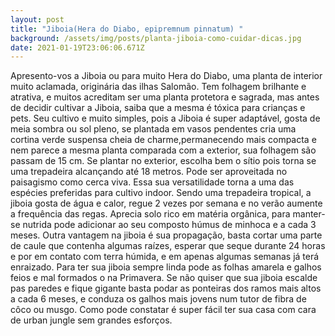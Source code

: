 ```yaml
---
layout: post
title: "Jiboia(Hera do Diabo, epipremnum pinnatum) "
background: /assets/img/posts/planta-jiboia-como-cuidar-dicas.jpg
date: 2021-01-19T23:06:06.671Z
---
```

Apresento-vos a Jiboia ou para muito Hera do Diabo, uma planta de interior muito aclamada, originária das ilhas Salomão. 
Tem folhagem brilhante e atrativa, e muitos acreditam ser uma planta protetora e sagrada, mas antes de decidir cultivar a Jiboia, saiba que a mesma é tóxica para crianças e pets. 
Seu cultivo e muito simples, pois a Jiboia é super adaptável, gosta de meia sombra ou sol pleno, se plantada em vasos pendentes cria uma cortina verde suspensa cheia de charme,permanecendo mais compacta e nem parece a mesma planta comparada com a exterior, sua folhagem são passam de 15 cm. Se plantar no exterior, escolha bem o sítio pois torna se uma trepadeira alcançando até 18 metros. Pode ser aproveitada no paisagismo como cerca viva. Essa sua versatilidade torna a uma das espécies preferidas para cultivo indoor.
Sendo uma trepadeira tropical, a jiboia gosta de água e calor, regue 2 vezes por semana e no verão aumente a frequência das regas. 
Aprecia solo rico em matéria orgânica, para manter-se nutrida pode adicionar ao seu composto húmus de minhoca e a cada 3 meses. 
Outra vantagem na jiboia é sua propagação, basta cortar uma parte de caule que contenha algumas raízes, esperar que seque durante 24 horas e por em contato com terra húmida, e em apenas algumas semanas já terá enraizado. Para ter sua jiboia sempre linda pode as folhas amarela e galhos feios e mal formados o na Primavera. 
Se não quiser que sua jiboia escalde pas paredes e fique gigante basta podar as ponteiras dos ramos mais altos a cada 6 meses, e conduza os galhos mais jovens num tutor de fibra de côco ou musgo. 
Como pode constatar é super fácil ter sua casa com cara de urban jungle sem grandes esforços. 

![]()